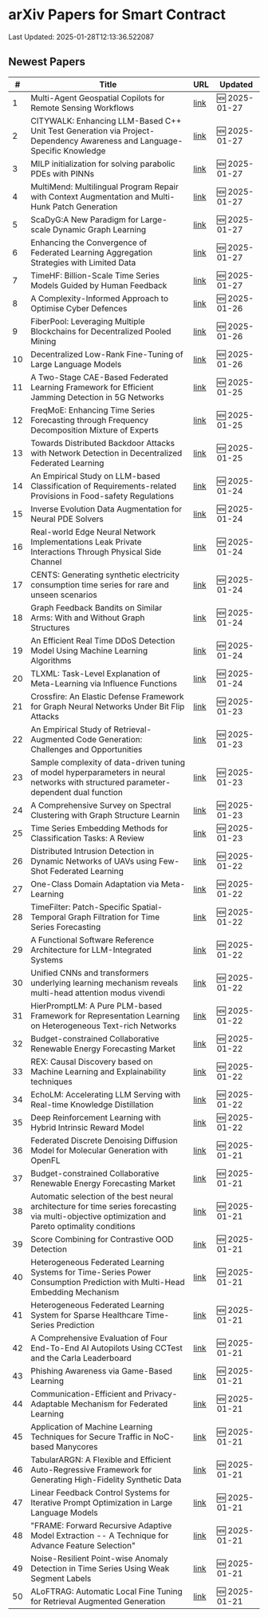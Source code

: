 # arXiv Papers for Smart Contract

Last Updated: 2025-01-28T12:13:36.522087

## Newest Papers

|\#|Title|URL|Updated|
|---|---|---|---|
|1|Multi-Agent Geospatial Copilots for Remote Sensing Workflows|[link](http://arxiv.org/abs/2501.16254v1)|🆕 2025-01-27|
|2|CITYWALK: Enhancing LLM-Based C++ Unit Test Generation via Project-Dependency Awareness and Language-Specific Knowledge|[link](http://arxiv.org/abs/2501.16155v1)|🆕 2025-01-27|
|3|MILP initialization for solving parabolic PDEs with PINNs|[link](http://arxiv.org/abs/2501.16153v1)|🆕 2025-01-27|
|4|MultiMend: Multilingual Program Repair with Context Augmentation and Multi-Hunk Patch Generation|[link](http://arxiv.org/abs/2501.16044v1)|🆕 2025-01-27|
|5|ScaDyG:A New Paradigm for Large-scale Dynamic Graph Learning|[link](http://arxiv.org/abs/2501.16002v1)|🆕 2025-01-27|
|6|Enhancing the Convergence of Federated Learning Aggregation Strategies with Limited Data|[link](http://arxiv.org/abs/2501.15949v1)|🆕 2025-01-27|
|7|TimeHF: Billion-Scale Time Series Models Guided by Human Feedback|[link](http://arxiv.org/abs/2501.15942v1)|🆕 2025-01-27|
|8|A Complexity-Informed Approach to Optimise Cyber Defences|[link](http://arxiv.org/abs/2501.15578v1)|🆕 2025-01-26|
|9|FiberPool: Leveraging Multiple Blockchains for Decentralized Pooled Mining|[link](http://arxiv.org/abs/2501.15459v1)|🆕 2025-01-26|
|10|Decentralized Low-Rank Fine-Tuning of Large Language Models|[link](http://arxiv.org/abs/2501.15361v1)|🆕 2025-01-26|
|11|A Two-Stage CAE-Based Federated Learning Framework for Efficient Jamming Detection in 5G Networks|[link](http://arxiv.org/abs/2501.15288v1)|🆕 2025-01-25|
|12|FreqMoE: Enhancing Time Series Forecasting through Frequency Decomposition Mixture of Experts|[link](http://arxiv.org/abs/2501.15125v1)|🆕 2025-01-25|
|13|Towards Distributed Backdoor Attacks with Network Detection in Decentralized Federated Learning|[link](http://arxiv.org/abs/2501.15005v1)|🆕 2025-01-25|
|14|An Empirical Study on LLM-based Classification of Requirements-related Provisions in Food-safety Regulations|[link](http://arxiv.org/abs/2501.14683v1)|🆕 2025-01-24|
|15|Inverse Evolution Data Augmentation for Neural PDE Solvers|[link](http://arxiv.org/abs/2501.14604v1)|🆕 2025-01-24|
|16|Real-world Edge Neural Network Implementations Leak Private Interactions Through Physical Side Channel|[link](http://arxiv.org/abs/2501.14512v1)|🆕 2025-01-24|
|17|CENTS: Generating synthetic electricity consumption time series for rare and unseen scenarios|[link](http://arxiv.org/abs/2501.14426v1)|🆕 2025-01-24|
|18|Graph Feedback Bandits on Similar Arms: With and Without Graph Structures|[link](http://arxiv.org/abs/2501.14314v1)|🆕 2025-01-24|
|19|An Efficient Real Time DDoS Detection Model Using Machine Learning Algorithms|[link](http://arxiv.org/abs/2501.14311v1)|🆕 2025-01-24|
|20|TLXML: Task-Level Explanation of Meta-Learning via Influence Functions|[link](http://arxiv.org/abs/2501.14271v1)|🆕 2025-01-24|
|21|Crossfire: An Elastic Defense Framework for Graph Neural Networks Under Bit Flip Attacks|[link](http://arxiv.org/abs/2501.13776v1)|🆕 2025-01-23|
|22|An Empirical Study of Retrieval-Augmented Code Generation: Challenges and Opportunities|[link](http://arxiv.org/abs/2501.13742v1)|🆕 2025-01-23|
|23|Sample complexity of data-driven tuning of model hyperparameters in neural networks with structured parameter-dependent dual function|[link](http://arxiv.org/abs/2501.13734v1)|🆕 2025-01-23|
|24|A Comprehensive Survey on Spectral Clustering with Graph Structure Learnin|[link](http://arxiv.org/abs/2501.13597v1)|🆕 2025-01-23|
|25|Time Series Embedding Methods for Classification Tasks: A Review|[link](http://arxiv.org/abs/2501.13392v1)|🆕 2025-01-23|
|26|Distributed Intrusion Detection in Dynamic Networks of UAVs using Few-Shot Federated Learning|[link](http://arxiv.org/abs/2501.13213v1)|🆕 2025-01-22|
|27|One-Class Domain Adaptation via Meta-Learning|[link](http://arxiv.org/abs/2501.13052v1)|🆕 2025-01-22|
|28|TimeFilter: Patch-Specific Spatial-Temporal Graph Filtration for Time Series Forecasting|[link](http://arxiv.org/abs/2501.13041v1)|🆕 2025-01-22|
|29|A Functional Software Reference Architecture for LLM-Integrated Systems|[link](http://arxiv.org/abs/2501.12904v1)|🆕 2025-01-22|
|30|Unified CNNs and transformers underlying learning mechanism reveals multi-head attention modus vivendi|[link](http://arxiv.org/abs/2501.12900v1)|🆕 2025-01-22|
|31|HierPromptLM: A Pure PLM-based Framework for Representation Learning on Heterogeneous Text-rich Networks|[link](http://arxiv.org/abs/2501.12857v1)|🆕 2025-01-22|
|32|Budget-constrained Collaborative Renewable Energy Forecasting Market|[link](http://arxiv.org/abs/2501.12367v2)|🆕 2025-01-22|
|33|REX: Causal Discovery based on Machine Learning and Explainability techniques|[link](http://arxiv.org/abs/2501.12706v1)|🆕 2025-01-22|
|34|EchoLM: Accelerating LLM Serving with Real-time Knowledge Distillation|[link](http://arxiv.org/abs/2501.12689v1)|🆕 2025-01-22|
|35|Deep Reinforcement Learning with Hybrid Intrinsic Reward Model|[link](http://arxiv.org/abs/2501.12627v1)|🆕 2025-01-22|
|36|Federated Discrete Denoising Diffusion Model for Molecular Generation with OpenFL|[link](http://arxiv.org/abs/2501.12523v1)|🆕 2025-01-21|
|37|Budget-constrained Collaborative Renewable Energy Forecasting Market|[link](http://arxiv.org/abs/2501.12367v1)|🆕 2025-01-21|
|38|Automatic selection of the best neural architecture for time series forecasting via multi-objective optimization and Pareto optimality conditions|[link](http://arxiv.org/abs/2501.12215v1)|🆕 2025-01-21|
|39|Score Combining for Contrastive OOD Detection|[link](http://arxiv.org/abs/2501.12204v1)|🆕 2025-01-21|
|40|Heterogeneous Federated Learning Systems for Time-Series Power Consumption Prediction with Multi-Head Embedding Mechanism|[link](http://arxiv.org/abs/2501.12136v1)|🆕 2025-01-21|
|41|Heterogeneous Federated Learning System for Sparse Healthcare Time-Series Prediction|[link](http://arxiv.org/abs/2501.12125v1)|🆕 2025-01-21|
|42|A Comprehensive Evaluation of Four End-To-End AI Autopilots Using CCTest and the Carla Leaderboard|[link](http://arxiv.org/abs/2501.12090v1)|🆕 2025-01-21|
|43|Phishing Awareness via Game-Based Learning|[link](http://arxiv.org/abs/2501.12077v1)|🆕 2025-01-21|
|44|Communication-Efficient and Privacy-Adaptable Mechanism for Federated Learning|[link](http://arxiv.org/abs/2501.12046v1)|🆕 2025-01-21|
|45|Application of Machine Learning Techniques for Secure Traffic in NoC-based Manycores|[link](http://arxiv.org/abs/2501.12034v1)|🆕 2025-01-21|
|46|TabularARGN: A Flexible and Efficient Auto-Regressive Framework for Generating High-Fidelity Synthetic Data|[link](http://arxiv.org/abs/2501.12012v1)|🆕 2025-01-21|
|47|Linear Feedback Control Systems for Iterative Prompt Optimization in Large Language Models|[link](http://arxiv.org/abs/2501.11979v1)|🆕 2025-01-21|
|48|"FRAME: Forward Recursive Adaptive Model Extraction -- A Technique for Advance Feature Selection"|[link](http://arxiv.org/abs/2501.11972v1)|🆕 2025-01-21|
|49|Noise-Resilient Point-wise Anomaly Detection in Time Series Using Weak Segment Labels|[link](http://arxiv.org/abs/2501.11959v1)|🆕 2025-01-21|
|50|ALoFTRAG: Automatic Local Fine Tuning for Retrieval Augmented Generation|[link](http://arxiv.org/abs/2501.11929v1)|🆕 2025-01-21|
